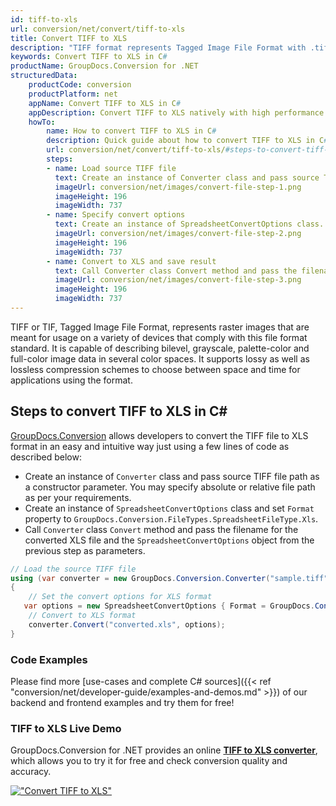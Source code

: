 ```yaml
---
id: tiff-to-xls
url: conversion/net/convert/tiff-to-xls
title: Convert TIFF to XLS
description: "TIFF format represents Tagged Image File Format with .tiff extension. Learn how to convert TIFF to XLS file programmatically in C# language using GroupDocs.Conversion for .NET library."
keywords: Convert TIFF to XLS in C#
productName: GroupDocs.Conversion for .NET
structuredData:
    productCode: conversion
    productPlatform: net
    appName: Convert TIFF to XLS in C#
    appDescription: Convert TIFF to XLS natively with high performance using C# language and server side GroupDocs.Conversion for .NET APIs, without the use of any software like Microsoft or Open Office.
    howTo:
        name: How to convert TIFF to XLS in C# 
        description: Quick guide about how to convert TIFF to XLS in C# with high performance and accuracy.
        url: conversion/net/convert/tiff-to-xls/#steps-to-convert-tiff-to-xls-in-c
        steps:
        - name: Load source TIFF file 
          text: Create an instance of Converter class and pass source TIFF file path as a constructor parameter. You may specify absolute or relative file path as per your requirements. 
          imageUrl: conversion/net/images/convert-file-step-1.png
          imageHeight: 196
          imageWidth: 737
        - name: Specify convert options 
          text: Create an instance of SpreadsheetConvertOptions class.
          imageUrl: conversion/net/images/convert-file-step-2.png
          imageHeight: 196
          imageWidth: 737
        - name: Convert to XLS and save result 
          text: Call Converter class Convert method and pass the filename for the converted HTML file and the SpreadsheetConvertOptions object from the previous step as parameters.
          imageUrl: conversion/net/images/convert-file-step-3.png
          imageHeight: 196
          imageWidth: 737
---
```


TIFF or TIF, Tagged Image File Format, represents raster images that are meant for usage on a variety of devices that comply with this file format standard. It is capable of describing bilevel, grayscale, palette-color and full-color image data in several color spaces. It supports lossy as well as lossless compression schemes to choose between space and time for applications using the format.

## Steps to convert TIFF to XLS in C#

[GroupDocs.Conversion](https://products.groupdocs.com/conversion/net) allows developers to convert the TIFF file to XLS format in an easy and intuitive way just using a few lines of code as described below:

* Create an instance of `Converter` class and pass source TIFF file path as a constructor parameter. You may specify absolute or relative file path as per your requirements. 
* Create an instance of `SpreadsheetConvertOptions` class and set `Format` property to `GroupDocs.Conversion.FileTypes.SpreadsheetFileType.Xls`.
* Call `Converter` class `Convert` method and pass the filename for the converted XLS file and the `SpreadsheetConvertOptions` object from the previous step as parameters.

```csharp
// Load the source TIFF file
using (var converter = new GroupDocs.Conversion.Converter("sample.tiff"))
{
    // Set the convert options for XLS format
   var options = new SpreadsheetConvertOptions { Format = GroupDocs.Conversion.FileTypes.SpreadsheetFileType.Xls };
    // Convert to XLS format
    converter.Convert("converted.xls", options);
}
```

### Code Examples

Please find more [use-cases and complete C# sources]({{< ref "conversion/net/developer-guide/examples-and-demos.md" >}}) of our backend and frontend examples and try them for free!

### TIFF to XLS Live Demo

GroupDocs.Conversion for .NET provides an online [**TIFF to XLS converter**](https://products.groupdocs.app/conversion/tiff-to-xls), which allows you to try it for free and check conversion quality and accuracy.

[!["Convert TIFF to XLS"](conversion/net/images/convert-to-xls/convert-tiff-to-xls.png)](https://products.groupdocs.app/conversion/tiff-to-xls)
